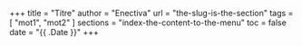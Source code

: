 +++
title = "Titre"
author = "Enectiva"
url = "the-slug-is-the-section"
tags = [
    "mot1",
    "mot2"
]
sections = "index-the-content-to-the-menu"
toc = false
date = "{{ .Date }}"
+++
